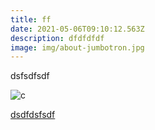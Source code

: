 ```yaml
---
title: ff
date: 2021-05-06T09:10:12.563Z
description: dfdfdfdf
image: img/about-jumbotron.jpg
---
```

dsfsdfsdf

![c](img/about-shade-grown.jpg "c")

[dsdfdsfsdf](https://munchoninfo.com)